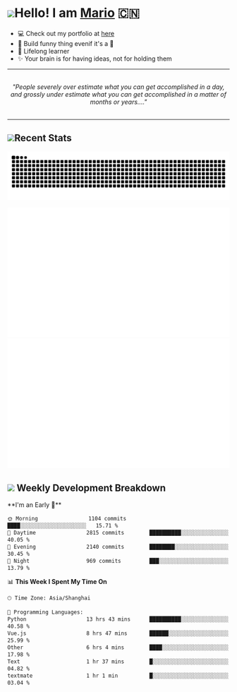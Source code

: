 <h1><a href = "#"><img src="https://media.giphy.com/media/VgCDAzcKvsR6OM0uWg/giphy.gif" width="50"></a><span>Hello! I am <a href="https://github.com/mario1in">Mario</a></span> 🇨🇳 </h1>

- 💻 Check out my portfolio at [here](https://shixiong.name)
- 🔨 Build funny thing evenif it's a 💩
- 🚀 Lifelong learner
- ✨ Your brain is for having ideas, not for holding them

<hr/>
<br/>
<div align="center">
<i>"People severely over estimate what you can get accomplished in a day, and grossly under estimate what you can get accomplished in a matter of months or years...." </i>
</div>
<br/>
<hr/>

<h2 align="left">
  <a href="#"><img src="https://emojis.slackmojis.com/emojis/images/1643514389/3643/cool-doge.gif?1643514389" height="30"></a>Recent Stats
</h2>

<picture>
  <source
    media="(prefers-color-scheme: dark)"
    srcset="https://raw.githubusercontent.com/mario1in/mario1in/output/github-contribution-grid-snake-dark.svg"
  />
  <source
    media="(prefers-color-scheme: light)"
    srcset="https://raw.githubusercontent.com/mario1in/mario1in/output/github-contribution-grid-snake.svg"
  />
  <img
    alt="github contribution grid snake animation"
    src="https://raw.githubusercontent.com/mario1in/mario1in/output/github-contribution-grid-snake.svg"
  />
</picture>

![overview](https://raw.githubusercontent.com/mario1in/mario1in/stats-output/generated/overview.svg)
![languages](https://raw.githubusercontent.com/mario1in/mario1in/stats-output/generated/languages.svg)

<h2 align="left">
  <a href="#"><img src="https://emojis.slackmojis.com/emojis/images/1643514062/184/nyancat_big.gif?1643514062" height="30"></a> Weekly Development Breakdown
</h2>
<!--START_SECTION:waka-->
**I'm an Early 🐤** 

```text
🌞 Morning                1104 commits        ████░░░░░░░░░░░░░░░░░░░░░   15.71 % 
🌆 Daytime                2815 commits        ██████████░░░░░░░░░░░░░░░   40.05 % 
🌃 Evening                2140 commits        ████████░░░░░░░░░░░░░░░░░   30.45 % 
🌙 Night                  969 commits         ███░░░░░░░░░░░░░░░░░░░░░░   13.79 % 
```


📊 **This Week I Spent My Time On** 

```text
🕑︎ Time Zone: Asia/Shanghai

💬 Programming Languages: 
Python                   13 hrs 43 mins      ██████████░░░░░░░░░░░░░░░   40.58 % 
Vue.js                   8 hrs 47 mins       ██████░░░░░░░░░░░░░░░░░░░   25.99 % 
Other                    6 hrs 4 mins        ████░░░░░░░░░░░░░░░░░░░░░   17.98 % 
Text                     1 hr 37 mins        █░░░░░░░░░░░░░░░░░░░░░░░░   04.82 % 
textmate                 1 hr 1 min          █░░░░░░░░░░░░░░░░░░░░░░░░   03.04 % 
```


<!--END_SECTION:waka-->

